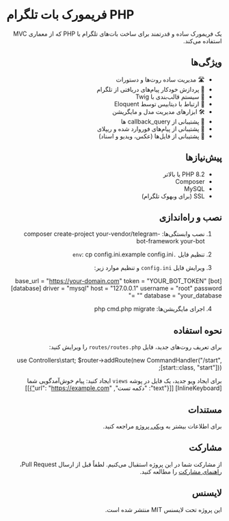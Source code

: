 # فریمورک بات تلگرام PHP

<div dir="rtl">

یک فریمورک ساده و قدرتمند برای ساخت بات‌های تلگرام با PHP که از معماری MVC استفاده می‌کند.

## ویژگی‌ها
- 🛣️ مدیریت ساده روت‌ها و دستورات
- 📨 پردازش خودکار پیام‌های دریافتی از تلگرام
- 🎨 سیستم قالب‌بندی با Twig
- 💾 ارتباط با دیتابیس توسط Eloquent
- 🛠️ ابزارهای مدیریت مدل و مایگریشن
- 📝 پشتیبانی از callback_query ها
- 🔄 پشتیبانی از پیام‌های فوروارد شده و ریپلای
- 📎 پشتیبانی از فایل‌ها (عکس، ویدیو و اسناد)

## پیش‌نیازها
- PHP 8.2 یا بالاتر
- Composer
- MySQL
- SSL (برای وبهوک تلگرام)

## نصب و راه‌اندازی

1. نصب وابستگی‌ها:
composer create-project your-vendor/telegram-bot-framework your-bot

2. تنظیم فایل `.env`:
cp config.ini.example config.ini

3. ویرایش فایل `config.ini` و تنظیم موارد زیر:

[bot]
base_url = "https://your-domain.com"
token = "YOUR_BOT_TOKEN"
[database]
driver = "mysql"
host = "127.0.0.1"
username = "root"
password = ""
database = "your_database"

4. اجرای مایگریشن‌ها:
php cmd.php migrate

## نحوه استفاده

برای تعریف روت‌های جدید، فایل `routes/routes.php` را ویرایش کنید:

use Controllers\start;
$router->addRoute(new CommandHandler("/start", [start::class, "start"]));

برای ایجاد ویو جدید، یک فایل در پوشه `views` ایجاد کنید:
پیام خوش‌آمدگویی شما
[InlineKeyboard]
[[{"text": "دکمه تست", "url": "https://example.com"}]]

## مستندات
برای اطلاعات بیشتر به [ویکی پروژه](https://github.com/your-vendor/telegram-bot-framework/wiki) مراجعه کنید.

## مشارکت
از مشارکت شما در این پروژه استقبال می‌کنیم. لطفاً قبل از ارسال Pull Request، [راهنمای مشارکت](CONTRIBUTING.md) را مطالعه کنید.

## لایسنس
این پروژه تحت لایسنس MIT منتشر شده است.

</div>
